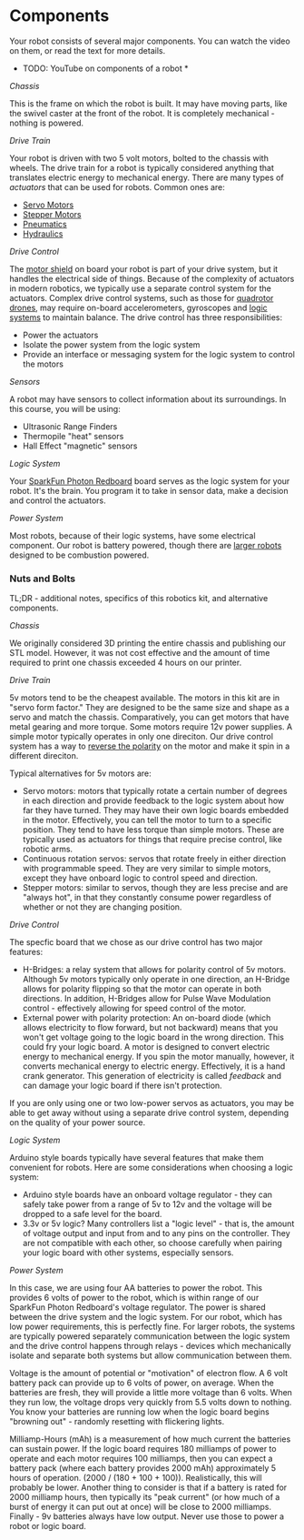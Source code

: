 # Components

Your robot consists of several major components. You can watch the video on them, or read the text for more details.

* TODO: YouTube on components of a robot *

_*Chassis*_

This is the frame on which the robot is built. It may have moving parts, like the swivel caster at the front of the robot. It is completely mechanical - nothing is powered.

_*Drive Train*_

Your robot is driven with two 5 volt motors, bolted to the chassis with wheels. The drive train for a robot is typically considered anything that translates electric energy to mechanical energy. There are many types of _actuators_ that can be used for robots. Common ones are:

- [Servo Motors](https://en.wikipedia.org/wiki/Servomotor)
- [Stepper Motors](https://en.wikipedia.org/wiki/Stepper_motor)
- [Pneumatics](https://en.wikipedia.org/wiki/Pneumatics)
- [Hydraulics](https://en.wikipedia.org/wiki/Hydraulics)

_*Drive Control*_

The [motor shield](https://www.adafruit.com/products/1438) on board your robot is part of your drive system, but it handles the electrical side of things. Because of the complexity of actuators in modern robotics, we typically use a separate control system for the actuators. Complex drive control systems, such as those for [quadrotor drones](https://www.youtube.com/watch?v=geqip_0Vjec), may require on-board accelerometers, gyroscopes and [logic systems](https://www.youtube.com/watch?v=UR0hOmjaHp0) to maintain balance. The drive control has three responsibilities:

- Power the actuators
- Isolate the power system from the logic system
- Provide an interface or messaging system for the logic system to control the motors

_*Sensors*_

A robot may have sensors to collect information about its surroundings. In this course, you will be using:

- Ultrasonic Range Finders
- Thermopile "heat" sensors
- Hall Effect "magnetic" sensors

_*Logic System*_

Your [SparkFun Photon Redboard](https://www.youtube.com/watch?v=RP2ow-N9VD0) board serves as the logic system for your robot. It's the brain. You program it to take in sensor data, make a decision and control the actuators.

_*Power System*_

Most robots, because of their logic systems, have some electrical component. Our robot is battery powered, though there are [larger robots](https://www.youtube.com/watch?v=wE3fmFTtP9g) designed to be combustion powered.

### Nuts and Bolts

TL;DR - additional notes, specifics of this robotics kit, and alternative components.

_*Chassis*_

We originally considered 3D printing the entire chassis and publishing our STL model. However, it was not cost effective and the amount of time required to print one chassis exceeded 4 hours on our printer.

_*Drive Train*_

5v motors tend to be the cheapest available. The motors in this kit are in "servo form factor." They are designed to be the same size and shape as a servo and match the chassis. Comparatively, you can get motors that have metal gearing and more torque. Some motors require 12v power supplies. A simple motor typically operates in only one direciton. Our drive control system has a way to [reverse the polarity](https://www.youtube.com/watch?v=QDaCMhKPGys) on the motor and make it spin in a different direciton.

Typical alternatives for 5v motors are:

-  Servo motors: motors that typically rotate a certain number of degrees in each direction and provide feedback to the logic system about how far they have turned. They may have their own logic boards embedded in the motor. Effectively, you can tell the motor to turn to a specific position. They tend to have less torque than simple motors. These are typically used as actuators for things that require precise control, like robotic arms.
-  Continuous rotation servos: servos that rotate freely in either direction with programmable speed. They are very similar to simple motors, except they have onboard logic to control speed and direction.
-  Stepper motors: similar to servos, though they are less precise and are "always hot", in that they constantly consume power regardless of whether or not they are changing position.

_*Drive Control*_

The specfic board that we chose as our drive control has two major features:

- H-Bridges: a relay system that allows for polarity control of 5v motors. Although 5v motors typically only operate in one direction, an H-Bridge allows for polarity flipping so that the motor can operate in both directions. In addition, H-Bridges allow for Pulse Wave Modulation control - effectively allowing for speed control of the motor.
- External power with polarity protection: An on-board diode (which allows electricity to flow forward, but not backward) means that you won't get voltage going to the logic board in the wrong direction. This could fry your logic board. A motor is designed to convert electric energy to mechanical energy. If you spin the motor manually, however, it converts mechanical energy to electric energy. Effectively, it is a hand crank generator. This generation of electricity is called _feedback_ and can damage your logic board if there isn't protection.

If you are only using one or two low-power servos as actuators, you may be able to get away without using a separate drive control system, depending on the quality of your power source.

_*Logic System*_

Arduino style boards typically have several features that make them convenient for robots. Here are some considerations when choosing a logic system:

- Arduino style boards have an onboard voltage regulator - they can safely take power from a range of 5v to 12v and the voltage will be dropped to a safe level for the board.
- 3.3v or 5v logic? Many controllers list a "logic level" - that is, the amount of voltage output and input from and to any pins on the controller. They are not compatible with each other, so choose carefully when pairing your logic board with other systems, especially sensors.

_*Power System*_

In this case, we are using four AA batteries to power the robot. This provides 6 volts of power to the robot, which is within range of our SparkFun Photon Redboard's voltage regulator. The power is shared between the drive system and the logic system. For our robot, which has low power requirements, this is perfectly fine. For larger robots, the systems are typically powered separately communication between the logic system and the drive control happens through relays - devices which mechanically isolate and separate both systems but allow communication between them.

Voltage is the amount of potential or "motivation" of electron flow. A 6 volt battery pack can provide up to 6 volts of power, on average. When the batteries are fresh, they will provide a little more voltage than 6 volts. When they run low, the voltage drops very quickly from 5.5 volts down to nothing. You know your batteries are running low when the logic board begins "browning out" - randomly resetting with flickering lights.

Milliamp-Hours (mAh) is a measurement of how much current the batteries can sustain power. If the logic board requires 180 milliamps of power to operate and each motor requires 100 milliamps, then you can expect a battery pack (where each battery provides 2000 mAh) approximately 5 hours of operation. (2000 / (180 + 100 + 100)). Realistically, this will probably be lower. Another thing to consider is that if a battery is rated for 2000 milliamp hours, then typically its "peak current" (or how much of a burst of energy it can put out at once) will be close to 2000 milliamps. Finally - 9v batteries always have low output. Never use those to power a robot or logic board.